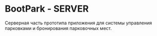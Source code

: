 # BootPark - SERVER
Серверная часть прототипа приложения для системы управления парковками и бронирования парковочных мест.
